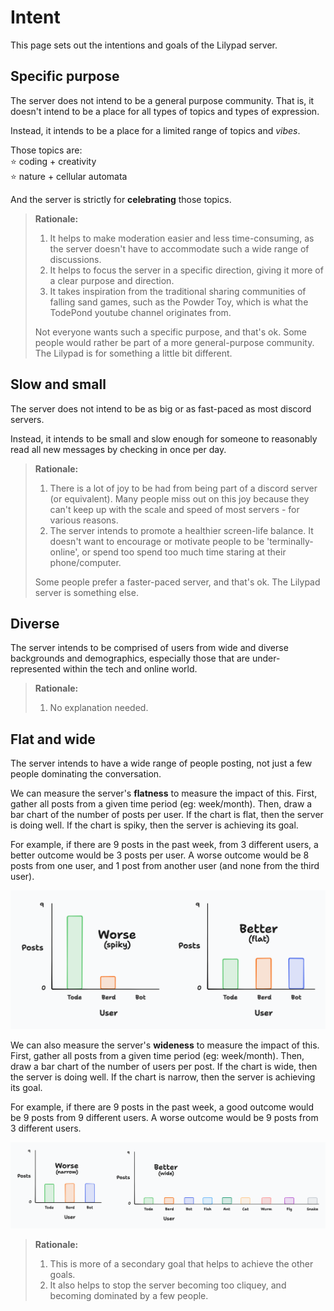 # Intent

This page sets out the intentions and goals of the Lilypad server.

## Specific purpose

The server does not intend to be a general purpose community. That is, it doesn't intend to be a place for all types of topics and types of expression.

Instead, it intends to be a place for a limited range of topics and *vibes*.

Those topics are:<br>
⭐ coding + creativity<br>
⭐ nature + cellular automata

And the server is strictly for **celebrating** those topics.

> **Rationale:**
>
> 1. It helps to make moderation easier and less time-consuming, as the server doesn't have to accommodate such a wide range of discussions.
> 2. It helps to focus the server in a specific direction, giving it more of a clear purpose and direction.
> 3. It takes inspiration from the traditional sharing communities of falling sand games, such as the Powder Toy, which is what the TodePond youtube channel originates from.
>
> Not everyone wants such a specific purpose, and that's ok. Some people would rather be part of a more general-purpose community. The Lilypad is for something a little bit different.

## Slow and small

The server does not intend to be as big or as fast-paced as most discord servers.

Instead, it intends to be small and slow enough for someone to reasonably read all new messages by checking in once per day.

> **Rationale:**
>
> 1. There is a lot of joy to be had from being part of a discord server (or equivalent). Many people miss out on this joy because they can't keep up with the scale and speed of most servers - for various reasons.
> 2. The server intends to promote a healthier screen-life balance. It doesn't want to encourage or motivate people to be 'terminally-online', or spend too spend too much time staring at their phone/computer.
>
> Some people prefer a faster-paced server, and that's ok. The Lilypad server is something else.

## Diverse

The server intends to be comprised of users from wide and diverse backgrounds and demographics, especially those that are under-represented within the tech and online world.

> **Rationale:**
>
> 1. No explanation needed.

## Flat and wide

The server intends to have a wide range of people posting, not just a few people dominating the conversation.

We can measure the server's **flatness** to measure the impact of this. First, gather all posts from a given time period (eg: week/month). Then, draw a bar chart of the number of posts per user. If the chart is flat, then the server is doing well. If the chart is spiky, then the server is achieving its goal.

For example, if there are 9 posts in the past week, from 3 different users, a better outcome would be 3 posts per user. A worse outcome would be 8 posts from one user, and 1 post from another user (and none from the third user).

<img src="../assets/ppp.png">

We can also measure the server's **wideness** to measure the impact of this. First, gather all posts from a given time period (eg: week/month). Then, draw a bar chart of the number of users per post. If the chart is wide, then the server is doing well. If the chart is narrow, then the server is achieving its goal.

For example, if there are 9 posts in the past week, a good outcome would be 9 posts from 9 different users. A worse outcome would be 9 posts from 3 different users.

<img src="../assets/ppp-wide.png">

> **Rationale:**
>
> 1. This is more of a secondary goal that helps to achieve the other goals.
> 2. It also helps to stop the server becoming too cliquey, and becoming dominated by a few people.
